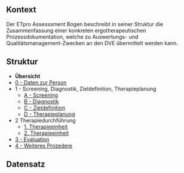 ## Kontext

Der ETpro Assesssment Bogen beschreibt in seiner Struktur die Zusammenfassung einer konkreten ergotherapeutischen
Prozessdokumentation, welche zu Auswertungs- und Qualitätsmanagement-Zwecken an den DVE übermittelt werden kann.

## Struktur

- **Übersicht**
- [0 - Daten zur Person](QuestionnaireResponse-ETproAssessment01PersonalData.html)
- 1 - Screening, Diagnostik, Zieldefinition, Therapieplanung
  - [A - Screening](QuestionnaireResponse-ETproAssessment01Screening.html)
  - [B - Diagnostik](QuestionnaireResponse-ETproAssessment01Diagnostics.html)
  - [C - Zieldefinition](QuestionnaireResponse-ETproAssessment01GoalDefinition.html)
  - [D - Therapieplanung](QuestionnaireResponse-ETproAssessment01TherapyPlanning.html)
- 2 Therapiedurchführung
  - [1. Therapieeinheit](QuestionnaireResponse-ETproAssessment01TherapyExecution01.html)
  - [2. Therapieeinheit](QuestionnaireResponse-ETproAssessment01TherapyExecution02.html)
- [3 - Evaluation](QuestionnaireResponse-ETproAssessment01Evaluation.html)
- [4 - Weiteres Prozedere](QuestionnaireResponse-ETproAssessment01FurtherProceeding.html)

## Datensatz